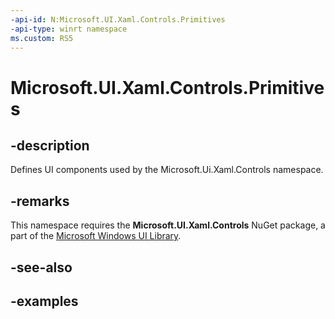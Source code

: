 ```yaml
---
-api-id: N:Microsoft.UI.Xaml.Controls.Primitives
-api-type: winrt namespace
ms.custom: RS5
---
```


<!-- Namespace syntax.
namespace Microsoft.UI.Xaml.Controls.Primitives 
-->

# Microsoft.UI.Xaml.Controls.Primitives

## -description

Defines UI components used by the Microsoft.Ui.Xaml.Controls namespace. 

## -remarks
This namespace requires the **Microsoft.UI.Xaml.Controls** NuGet package, a part of the [Microsoft Windows UI Library](https://aka.ms/winui-docs).

## -see-also

## -examples

